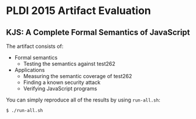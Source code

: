 # PLDI 2015 Artifact Evaluation

## KJS: A Complete Formal Semantics of JavaScript

The artifact consists of:
 * Formal semantics
   * Testing the semantics against test262
 * Applications
   * Measuring the semantic coverage of test262
   * Finding a known security attack
   * Verifying JavaScript programs

You can simply reproduce all of the results by using `run-all.sh`:
```
$ ./run-all.sh
```
